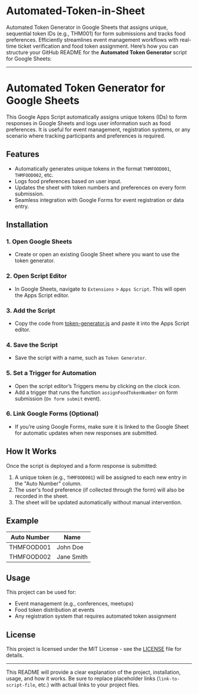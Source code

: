 # Automated-Token-in-Sheet
Automated Token Generator in Google Sheets that assigns unique, sequential token IDs (e.g., THM001) for form submissions and tracks food preferences. Efficiently streamlines event management workflows with real-time ticket verification and food token assignment.
Here’s how you can structure your GitHub README for the **Automated Token Generator** script for Google Sheets:

---

# Automated Token Generator for Google Sheets

This Google Apps Script automatically assigns unique tokens (IDs) to form responses in Google Sheets and logs user information such as food preferences. It is useful for event management, registration systems, or any scenario where tracking participants and preferences is required.

## Features

- Automatically generates unique tokens in the format `THMFOOD001`, `THMFOOD002`, etc.
- Logs food preferences based on user input.
- Updates the sheet with token numbers and preferences on every form submission.
- Seamless integration with Google Forms for event registration or data entry.

## Installation

### 1. Open Google Sheets
- Create or open an existing Google Sheet where you want to use the token generator.

### 2. Open Script Editor
- In Google Sheets, navigate to `Extensions` > `Apps Script`. This will open the Apps Script editor.

### 3. Add the Script
- Copy the code from [token-generator.js](link-to-script-file) and paste it into the Apps Script editor.

### 4. Save the Script
- Save the script with a name, such as `Token Generator`.

### 5. Set a Trigger for Automation
- Open the script editor’s Triggers menu by clicking on the clock icon.
- Add a trigger that runs the function `assignFoodTokenNumber` on form submission (`On form submit` event).

### 6. Link Google Forms (Optional)
- If you’re using Google Forms, make sure it is linked to the Google Sheet for automatic updates when new responses are submitted.

## How It Works

Once the script is deployed and a form response is submitted:
1. A unique token (e.g., `THMFOOD001`) will be assigned to each new entry in the "Auto Number" column.
2. The user's food preference (if collected through the form) will also be recorded in the sheet.
3. The sheet will be updated automatically without manual intervention.

## Example

| Auto Number  | Name            |
|--------------|-----------------|
| THMFOOD001   | John Doe        |
| THMFOOD002   | Jane Smith      |

## Usage

This project can be used for:
- Event management (e.g., conferences, meetups)
- Food token distribution at events
- Any registration system that requires automated token assignment

## License

This project is licensed under the MIT License - see the [LICENSE](link-to-license-file) file for details.

---

This README will provide a clear explanation of the project, installation, usage, and how it works. Be sure to replace placeholder links (`link-to-script-file`, etc.) with actual links to your project files.
